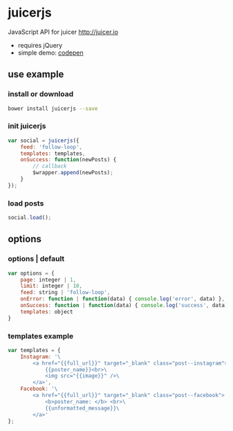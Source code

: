 # juicerjs
JavaScript API for juicer http://juicer.io
- requires jQuery
- simple demo: [codepen](http://codepen.io/jsnanigans/pen/EyRaoN)

## use example
### install or download
```bash
bower install juicerjs --save
```

### init juicerjs
```javascript
var social = juicerjs({
	feed: 'follow-loop',
	templates: templates,
	onSuccess: function(newPosts) {
		// callback
		$wrapper.append(newPosts);
	}
});
```
### load posts
```javascript
social.load();
```


## options
### options | default
```javascript
var options = {
	page: integer | 1,
	limit: integer | 10,
	feed: string | 'follow-loop',
	onError: function | function(data) { console.log('error', data) },
	onSuccess: function | function(data) { console.log('success', data) },
	templates: object
}
```

### templates example
```javascript
var templates = {
	Instagram: '\
		<a href="{{full_url}}" target="_blank" class="post--instagram"> \
			{{poster_name}}<br>\
			<img src="{{image}}" />\
		</a>',
	Facebook: '\
		<a href="{{full_url}}" target="_blank" class="post--facebook"> \
			<b>poster_name: </b> <br>\
			{{unformatted_message}}\
		</a>'
};
```
